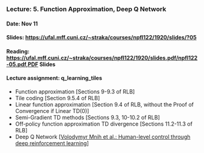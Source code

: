 ### Lecture: 5. Function Approximation, Deep Q Network
#### Date: Nov 11
#### Slides: https://ufal.mff.cuni.cz/~straka/courses/npfl122/1920/slides/?05
#### Reading: https://ufal.mff.cuni.cz/~straka/courses/npfl122/1920/slides.pdf/npfl122-05.pdf,PDF Slides
#### Lecture assignment: q_learning_tiles

- Function approximation [Sections 9-9.3 of RLB]
- Tile coding [Section 9.5.4 of RLB]
- Linear function approximation [Section 9.4 of RLB, without the Proof of Convergence if Linear TD(0)]
- Semi-Gradient TD methods [Sections 9.3, 10-10.2 of RLB]
- Off-policy function approximation TD divergence [Sections 11.2-11.3 of RLB]
- Deep Q Network [[Volodymyr Mnih et al.: Human-level control through deep reinforcement learning](https://storage.googleapis.com/deepmind-media/dqn/DQNNaturePaper.pdf)]
